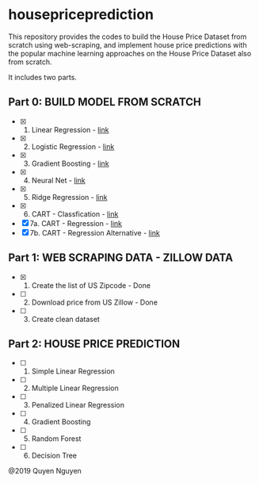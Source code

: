 # housepriceprediction
This repository provides the codes to build the House Price Dataset from scratch using web-scraping, and implement house price predictions with the popular machine learning approaches on the House Price Dataset also from scratch.

It includes two parts.
## Part 0: BUILD MODEL FROM SCRATCH
- [x] 1. Linear Regression - [link](https://github.com/nguy2254/housepriceprediction/blob/master/Linear%20Regression_GSD.ipynb)
- [x] 2. Logistic Regression - [link](https://github.com/nguy2254/housepriceprediction/blob/master/Logistic%20Regression.ipynb) 
- [x] 3. Gradient Boosting - [link](https://github.com/nguy2254/housepriceprediction/blob/master/GBM%20Implementation.py)
- [x] 4. Neural Net  - [link](https://github.com/nguy2254/housepriceprediction/blob/master/Neural%20Net%20implementation.ipynb)
- [x] 5. Ridge Regression - [link](https://github.com/nguy2254/housepriceprediction/blob/master/Ridge%20Regression.ipynb)
- [x] 6. CART - Classfication - [link](https://github.com/nguy2254/housepriceprediction/blob/master/CART.py)
- [x] 7a. CART - Regression - [link](https://github.com/nguy2254/housepriceprediction/blob/master/CART%20Regression_Regression.py)
- [x] 7b. CART - Regression Alternative - [link](https://github.com/nguy2254/housepriceprediction/blob/master/CART%20Regression_Regression_New.py)
## Part 1: WEB SCRAPING DATA  - ZILLOW DATA 
- [x] 1. Create the list of US Zipcode - Done 
- [ ] 2. Download price from US Zillow - Done
- [ ] 3. Create clean dataset

## Part 2: HOUSE PRICE PREDICTION
- [ ] 1. Simple Linear Regression
- [ ] 2. Multiple Linear Regression
- [ ] 3. Penalized Linear Regression
- [ ] 4. Gradient Boosting 
- [ ] 5. Random Forest 
- [ ] 6. Decision Tree 

@2019 Quyen Nguyen
